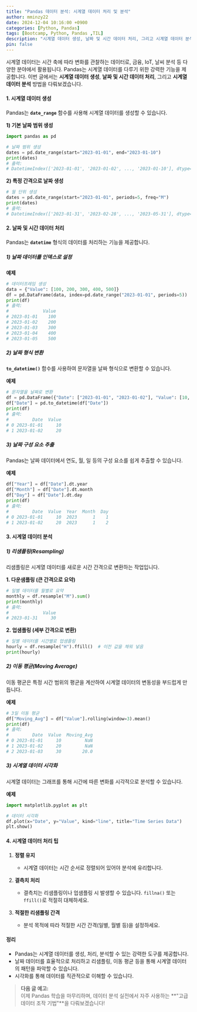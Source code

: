 ```yaml
---
title: "Pandas 데이터 분석: 시계열 데이터 처리 및 분석"
author: mminzy22
date: 2024-12-04 10:16:00 +0900
categories: [Python, Pandas]
tags: [Bootcamp, Python, Pandas ,TIL]
description: "시계열 데이터 생성, 날짜 및 시간 데이터 처리, 그리고 시계열 데이터 분석 방법"
pin: false
---
```




시계열 데이터는 시간 축에 따라 변화를 관찰하는 데이터로, 금융, IoT, 날씨 분석 등 다양한 분야에서 활용됩니다. Pandas는 시계열 데이터를 다루기 위한 강력한 기능을 제공합니다. 이번 글에서는 **시계열 데이터 생성**, **날짜 및 시간 데이터 처리**, 그리고 **시계열 데이터 분석** 방법을 다뤄보겠습니다.


#### 1. 시계열 데이터 생성

Pandas는 **`date_range`** 함수를 사용해 시계열 데이터를 생성할 수 있습니다.

**1) 기본 날짜 범위 생성**
```python
import pandas as pd

# 날짜 범위 생성
dates = pd.date_range(start="2023-01-01", end="2023-01-10")
print(dates)
# 출력:
# DatetimeIndex(['2023-01-01', '2023-01-02', ..., '2023-01-10'], dtype='datetime64[ns]', freq='D')
```

**2) 특정 간격으로 날짜 생성**
```python
# 월 단위 생성
dates = pd.date_range(start="2023-01-01", periods=5, freq="M")
print(dates)
# 출력:
# DatetimeIndex(['2023-01-31', '2023-02-28', ..., '2023-05-31'], dtype='datetime64[ns]', freq='M')
```


#### 2. 날짜 및 시간 데이터 처리

Pandas는 **`datetime`** 형식의 데이터를 처리하는 기능을 제공합니다.

##### 1) 날짜 데이터를 인덱스로 설정

**예제**
```python
# 데이터프레임 생성
data = {"Value": [100, 200, 300, 400, 500]}
df = pd.DataFrame(data, index=pd.date_range("2023-01-01", periods=5))
print(df)
# 출력:
#             Value
# 2023-01-01    100
# 2023-01-02    200
# 2023-01-03    300
# 2023-01-04    400
# 2023-01-05    500
```


##### 2) 날짜 형식 변환

**`to_datetime()`** 함수를 사용하여 문자열을 날짜 형식으로 변환할 수 있습니다.

**예제**
```python
# 문자열을 날짜로 변환
df = pd.DataFrame({"Date": ["2023-01-01", "2023-01-02"], "Value": [10, 20]})
df["Date"] = pd.to_datetime(df["Date"])
print(df)
# 출력:
#         Date  Value
# 0 2023-01-01     10
# 1 2023-01-02     20
```


##### 3) 날짜 구성 요소 추출

Pandas는 날짜 데이터에서 연도, 월, 일 등의 구성 요소를 쉽게 추출할 수 있습니다.

**예제**
```python
df["Year"] = df["Date"].dt.year
df["Month"] = df["Date"].dt.month
df["Day"] = df["Date"].dt.day
print(df)
# 출력:
#         Date  Value  Year  Month  Day
# 0 2023-01-01     10  2023      1    1
# 1 2023-01-02     20  2023      1    2
```


#### 3. 시계열 데이터 분석

##### 1) 리샘플링(Resampling)

리샘플링은 시계열 데이터를 새로운 시간 간격으로 변환하는 작업입니다.

**1. 다운샘플링 (큰 간격으로 요약)**
```python
# 일별 데이터를 월별로 요약
monthly = df.resample("M").sum()
print(monthly)
# 출력:
#             Value
# 2023-01-31     30
```

**2. 업샘플링 (세부 간격으로 변환)**
```python
# 일별 데이터를 시간별로 업샘플링
hourly = df.resample("H").ffill()  # 이전 값을 채워 넣음
print(hourly)
```


##### 2) 이동 평균(Moving Average)

이동 평균은 특정 시간 범위의 평균을 계산하여 시계열 데이터의 변동성을 부드럽게 만듭니다.

**예제**
```python
# 3일 이동 평균
df["Moving_Avg"] = df["Value"].rolling(window=3).mean()
print(df)
# 출력:
#         Date  Value  Moving_Avg
# 0 2023-01-01     10         NaN
# 1 2023-01-02     20         NaN
# 2 2023-01-03     30        20.0
```


##### 3) 시계열 데이터 시각화

시계열 데이터는 그래프를 통해 시간에 따른 변화를 시각적으로 분석할 수 있습니다.

**예제**
```python
import matplotlib.pyplot as plt

# 데이터 시각화
df.plot(x="Date", y="Value", kind="line", title="Time Series Data")
plt.show()
```


#### 4. 시계열 데이터 처리 팁

1. **정렬 유지**
   - 시계열 데이터는 시간 순서로 정렬되어 있어야 분석에 유리합니다.

2. **결측치 처리**
   - 결측치는 리샘플링이나 업샘플링 시 발생할 수 있습니다. `fillna()` 또는 `ffill()`로 적절히 대체하세요.

3. **적절한 리샘플링 간격**
   - 분석 목적에 따라 적절한 시간 간격(일별, 월별 등)을 설정하세요.


#### 정리

- Pandas는 시계열 데이터를 생성, 처리, 분석할 수 있는 강력한 도구를 제공합니다.
- 날짜 데이터를 효율적으로 처리하고 리샘플링, 이동 평균 등을 통해 시계열 데이터의 패턴을 파악할 수 있습니다.
- 시각화를 통해 데이터를 직관적으로 이해할 수 있습니다.

> **다음 글 예고:**  
> 이제 Pandas 학습을 마무리하며, 데이터 분석 실전에서 자주 사용하는 **"고급 데이터 조작 기법"**을 다뤄보겠습니다!
